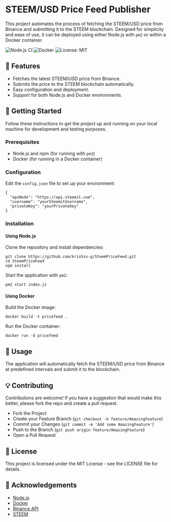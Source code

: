<h1>STEEM/USD Price Feed Publisher</h1>

<p>This project automates the process of fetching the STEEM/USD price from Binance and submitting it to the STEEM blockchain. Designed for simplicity and ease of use, it can be deployed using either Node.js with <code>pm2</code> or within a Docker container.</p>

<p>
  <img src="https://img.shields.io/badge/node.js-CI-green.svg" alt="Node.js CI">
  <img src="https://img.shields.io/badge/docker-container-blue.svg" alt="Docker">
  <img src="https://img.shields.io/badge/License-MIT-yellow.svg" alt="License: MIT">
</p>

<h2>🌟 Features</h2>

<ul>
  <li>Fetches the latest STEEM/USD price from Binance.</li>
  <li>Submits the price to the STEEM blockchain automatically.</li>
  <li>Easy configuration and deployment.</li>
  <li>Support for both Node.js and Docker environments.</li>
</ul>

<h2>🚀 Getting Started</h2>

<p>Follow these instructions to get the project up and running on your local machine for development and testing purposes.</p>

<h3>Prerequisites</h3>

<ul>
  <li>Node.js and npm (for running with <code>pm2</code>)</li>
  <li>Docker (for running in a Docker container)</li>
</ul>

<h3>Configuration</h3>

<p>Edit the <code>config.json</code> file to set up your environment:</p>

<pre><code>{
  "apiNode": "https://api.steemit.com",
  "username": "yourSteemitUsername",
  "privateKey": "yourPrivateKey"
}
</code></pre>

<h3>Installation</h3>

<h4>Using Node.js</h4>

<p>Clone the repository and install dependencies:</p>

<pre><code>git clone https://github.com/krishiv-g/SteemPriceFeed.git
cd SteemPriceFeed
npm install
</code></pre>

<p>Start the application with <code>pm2</code>:</p>

<pre><code>pm2 start index.js</code></pre>

<h4>Using Docker</h4>

<p>Build the Docker image:</p>

<pre><code>docker build -t pricefeed .</code></pre>

<p>Run the Docker container:</p>

<pre><code>docker run -d pricefeed</code></pre>

<h2>📝 Usage</h2>

<p>The application will automatically fetch the STEEM/USD price from Binance at predefined intervals and submit it to the blockchain.</p>

<h2>💡 Contributing</h2>

<p>Contributions are welcome! If you have a suggestion that would make this better, please fork the repo and create a pull request.</p>

<ul>
  <li>Fork the Project</li>
  <li>Create your Feature Branch (<code>git checkout -b feature/AmazingFeature</code>)</li>
  <li>Commit your Changes (<code>git commit -m 'Add some AmazingFeature'</code>)</li>
  <li>Push to the Branch (<code>git push origin feature/AmazingFeature</code>)</li>
  <li>Open a Pull Request</li>
</ul>

<h2>📄 License</h2>

<p>This project is licensed under the MIT License - see the LICENSE file for details.</p>

<h2>🙏 Acknowledgements</h2>

<ul>
  <li><a href="https://nodejs.org/">Node.js</a></li>
  <li><a href="https://www.docker.com/">Docker</a></li>
  <li><a href="https://binance.com/">Binance API</a></li>
  <li><a href="https://steem.com/">STEEM</a></li>
</ul>
